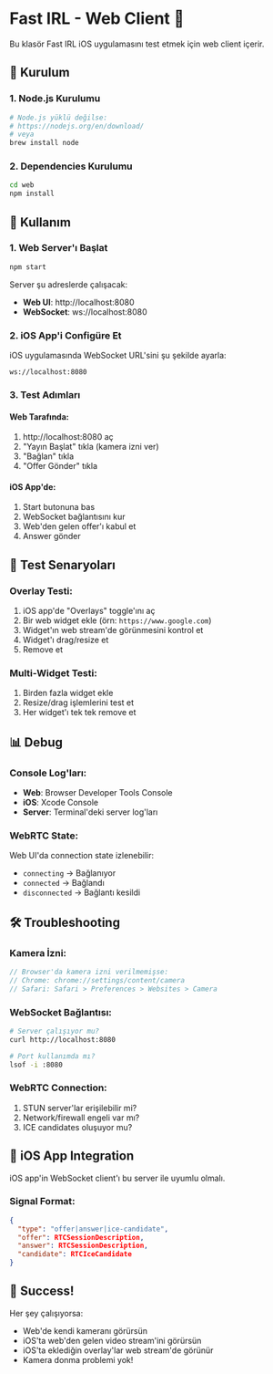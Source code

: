 # Fast IRL - Web Client 🎥

Bu klasör Fast IRL iOS uygulamasını test etmek için web client içerir.

## 🚀 Kurulum

### 1. Node.js Kurulumu
```bash
# Node.js yüklü değilse:
# https://nodejs.org/en/download/ 
# veya
brew install node
```

### 2. Dependencies Kurulumu
```bash
cd web
npm install
```

## 🎯 Kullanım

### 1. Web Server'ı Başlat
```bash
npm start
```

Server şu adreslerde çalışacak:
- **Web UI**: http://localhost:8080
- **WebSocket**: ws://localhost:8080

### 2. iOS App'i Configüre Et
iOS uygulamasında WebSocket URL'sini şu şekilde ayarla:
```
ws://localhost:8080
```

### 3. Test Adımları

#### Web Tarafında:
1. http://localhost:8080 aç
2. "Yayın Başlat" tıkla (kamera izni ver)
3. "Bağlan" tıkla
4. "Offer Gönder" tıkla

#### iOS App'de:
1. Start butonuna bas
2. WebSocket bağlantısını kur
3. Web'den gelen offer'ı kabul et
4. Answer gönder

## 🔧 Test Senaryoları

### Overlay Testi:
1. iOS app'de "Overlays" toggle'ını aç
2. Bir web widget ekle (örn: `https://www.google.com`)
3. Widget'ın web stream'de görünmesini kontrol et
4. Widget'ı drag/resize et
5. Remove et

### Multi-Widget Testi:
1. Birden fazla widget ekle
2. Resize/drag işlemlerini test et
3. Her widget'ı tek tek remove et

## 📊 Debug

### Console Log'ları:
- **Web**: Browser Developer Tools Console
- **iOS**: Xcode Console
- **Server**: Terminal'deki server log'ları

### WebRTC State:
Web UI'da connection state izlenebilir:
- `connecting` → Bağlanıyor
- `connected` → Bağlandı  
- `disconnected` → Bağlantı kesildi

## 🛠️ Troubleshooting

### Kamera İzni:
```javascript
// Browser'da kamera izni verilmemişse:
// Chrome: chrome://settings/content/camera
// Safari: Safari > Preferences > Websites > Camera
```

### WebSocket Bağlantısı:
```bash
# Server çalışıyor mu?
curl http://localhost:8080

# Port kullanımda mı?
lsof -i :8080
```

### WebRTC Connection:
1. STUN server'lar erişilebilir mi?
2. Network/firewall engeli var mı?
3. ICE candidates oluşuyor mu?

## 📱 iOS App Integration

iOS app'in WebSocket client'ı bu server ile uyumlu olmalı.

### Signal Format:
```json
{
  "type": "offer|answer|ice-candidate",
  "offer": RTCSessionDescription,
  "answer": RTCSessionDescription,
  "candidate": RTCIceCandidate
}
```

## 🎉 Success!

Her şey çalışıyorsa:
- Web'de kendi kameranı görürsün
- iOS'ta web'den gelen video stream'ini görürsün  
- iOS'ta eklediğin overlay'lar web stream'de görünür
- Kamera donma problemi yok!
